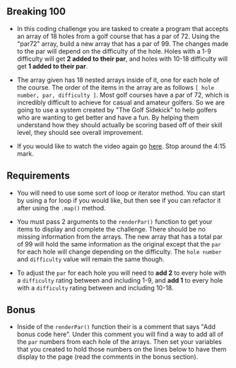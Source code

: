 ## Breaking 100

- In this coding challenge you are tasked to create a program that accepts an array of 18 holes from a golf course that has a par of 72. Using the "par72" array, build a new array that has a par of 99. The changes made to the par will depend on the difficulty of the hole. Holes with a 1-9 difficulty will get **2 added to their par**, and holes with 10-18 difficulty will get **1 added to their par**.

- The array given has 18 nested arrays inside of it, one for each hole of the course. The order of the items in the array are as follows `[ hole number, par, difficulty ]`. Most golf courses have a par of 72, which is incredibly difficult to achieve for casual and amateur golfers. So we are going to use a system created by "The Golf Sidekick" to help golfers who are wanting to get better and have a fun. By helping them understand how they should actually be scoring based off of their skill level, they should see overall improvement.

- If you would like to watch the video again go [here](https://www.youtube.com/watch?v=bzsBsWNmhG4). Stop around the 4:15 mark.

## Requirements

* You will need to use some sort of loop or iterator method. You can start by using a for loop if you would like, but then see if you can refactor it after using the `.map()` method.

* You must pass 2 arguments to the `renderPar()` function to get your items to display and complete the challenge. There should be no missing information from the arrays. The new array that has a total par of 99 will hold the same information as the original except that the `par` for each hole will change depending on the difficulty. The `hole number` and `difficulty` value will remain the same though.

* To adjust the `par` for each hole you will need to **add 2** to every hole with a `difficulty` rating between and including 1-9, and **add 1** to every hole with a `difficulty` rating between and including 10-18.

## Bonus

* Inside of the `renderPar()` function their is a comment that says "Add bonus code here". Under this comment you will find a way to add all of the `par` numbers from each hole of the arrays. Then set your variables that you created to hold those numbers on the lines below to have them display to the page (read the comments in the bonus section).